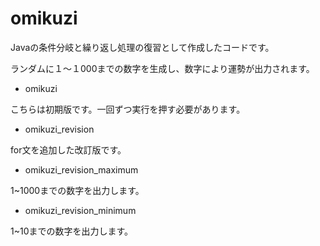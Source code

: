 # omikuzi

Javaの条件分岐と繰り返し処理の復習として作成したコードです。 

ランダムに１〜１000までの数字を生成し、数字により運勢が出力されます。


- omikuzi

こちらは初期版です。一回ずつ実行を押す必要があります。

- omikuzi_revision

for文を追加した改訂版です。

- omikuzi_revision_maximum

1~1000までの数字を出力します。

- omikuzi_revision_minimum

1~10までの数字を出力します。
